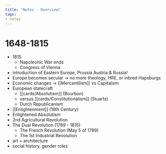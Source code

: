 ```yaml
---
title: "Notes - Overview"
tags:
- notes
---
```

# 1648-1815
- 1815
	- Napoleonic War ends
	- Congress of Vienna
- introduction of Eastern Europe, Prussia Austria & Russia!
- Europe becomes secular -> no more theology, HRE, or inbred Hapsburgs
- Economic changes -> [[Mercantilism]] vs Capitalism
- European statecraft
	- [[cards/Absolutism]] (Bourbon)
	- versus [[cards/Constitutionalism]] (Stuarts)
	- Dutch Republicanism
- [[Enlightenment]] (18th Century)
- Enlightened Absolutism
- 2nd Agricultural Revolution
- The Dual Revolution (1789 - 1815)
	- The French Revolution (May 5 of 1789)
	- The 1st Industrial Revolution
- art + architecture
- social history, gender roles